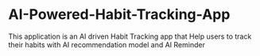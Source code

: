 # AI-Powered-Habit-Tracking-App
This application is an AI driven Habit Tracking app that Help users to track their habits with AI recommendation model and  AI Reminder 
